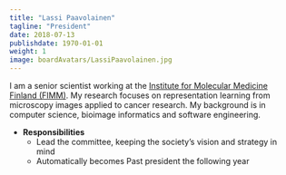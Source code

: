 ```yaml
---
title: "Lassi Paavolainen"
tagline: "President"
date: 2018-07-13
publishdate: 1970-01-01
weight: 1
image: boardAvatars/LassiPaavolainen.jpg
---
```


I am a senior scientist working at the [Institute for Molecular Medicine Finland (FIMM)](https://www.fimm.fi). My research focuses on representation learning from microscopy images applied to cancer research.
My background is in computer science, bioimage informatics and software engineering.

- **Responsibilities**
  - Lead the committee, keeping the society’s vision and strategy in mind
  - Automatically becomes Past president the following year
